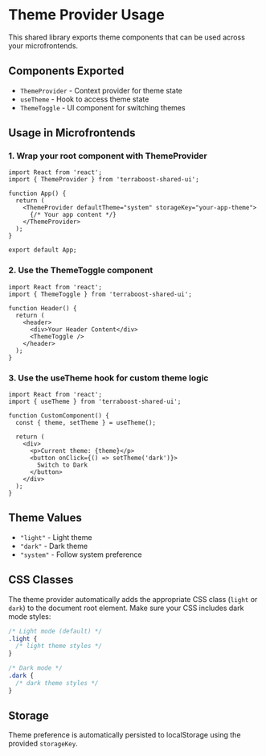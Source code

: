 # Theme Provider Usage

This shared library exports theme components that can be used across your microfrontends.

## Components Exported

- `ThemeProvider` - Context provider for theme state
- `useTheme` - Hook to access theme state
- `ThemeToggle` - UI component for switching themes

## Usage in Microfrontends

### 1. Wrap your root component with ThemeProvider

```tsx
import React from 'react';
import { ThemeProvider } from 'terraboost-shared-ui';

function App() {
  return (
    <ThemeProvider defaultTheme="system" storageKey="your-app-theme">
      {/* Your app content */}
    </ThemeProvider>
  );
}

export default App;
```

### 2. Use the ThemeToggle component

```tsx
import React from 'react';
import { ThemeToggle } from 'terraboost-shared-ui';

function Header() {
  return (
    <header>
      <div>Your Header Content</div>
      <ThemeToggle />
    </header>
  );
}
```

### 3. Use the useTheme hook for custom theme logic

```tsx
import React from 'react';
import { useTheme } from 'terraboost-shared-ui';

function CustomComponent() {
  const { theme, setTheme } = useTheme();
  
  return (
    <div>
      <p>Current theme: {theme}</p>
      <button onClick={() => setTheme('dark')}>
        Switch to Dark
      </button>
    </div>
  );
}
```

## Theme Values

- `"light"` - Light theme
- `"dark"` - Dark theme  
- `"system"` - Follow system preference

## CSS Classes

The theme provider automatically adds the appropriate CSS class (`light` or `dark`) to the document root element. Make sure your CSS includes dark mode styles:

```css
/* Light mode (default) */
.light {
  /* light theme styles */
}

/* Dark mode */
.dark {
  /* dark theme styles */
}
```

## Storage

Theme preference is automatically persisted to localStorage using the provided `storageKey`.
